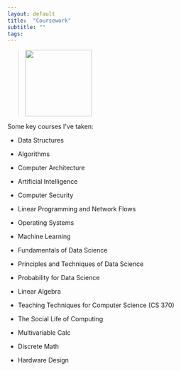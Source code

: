 ```yaml
---
layout: default
title:  "Coursework"
subtitle: ""
tags: 
---
```

> <img width="150" src="https://www.berkeley.edu/images/uploads/logo-ucberkeley.png">   

Some key courses I've taken:

* Data Structures
* Algorithms  
* Computer Architecture  
* Artificial Intelligence
* Computer Security
* Linear Programming and Network Flows

* Operating Systems
* Machine Learning
* Fundamentals of Data Science
* Principles and Techniques of Data Science
* Probability for Data Science  
* Linear Algebra   

* Teaching Techniques for Computer Science (CS 370)
* The Social Life of Computing

* Multivariable Calc  
* Discrete Math  
* Hardware Design  